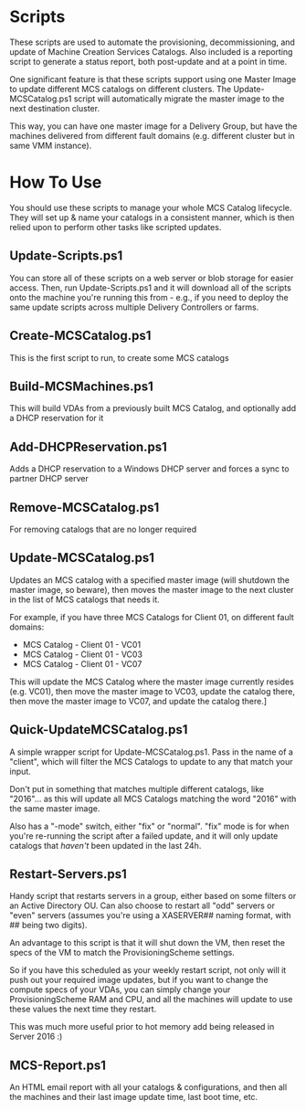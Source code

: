 # Scripts

These scripts are used to automate the provisioning, decommissioning, and update of Machine Creation Services Catalogs.
Also included is a reporting script to generate a status report, both post-update and at a point in time.

One significant feature is that these scripts support using one Master Image to update different MCS catalogs on different clusters. The Update-MCSCatalog.ps1 script will automatically migrate the master image to the next destination cluster.

This way, you can have one master image for a Delivery Group, but have the machines delivered from different fault domains (e.g. different cluster but in same VMM instance).

# How To Use
You should use these scripts to manage your whole MCS Catalog lifecycle. They will set up & name your catalogs in a consistent manner, which is then relied upon to perform other tasks like scripted updates.

## Update-Scripts.ps1

You can store all of these scripts on a web server or blob storage for easier access. Then, run Update-Scripts.ps1 and it will download all of the scripts onto the machine you're running this from - e.g., if you need to deploy the same update scripts across multiple Delivery Controllers or farms.

## Create-MCSCatalog.ps1

This is the first script to run, to create some MCS catalogs

## Build-MCSMachines.ps1

This will build VDAs from a previously built MCS Catalog, and optionally add a DHCP reservation for it

## Add-DHCPReservation.ps1

Adds a DHCP reservation to a Windows DHCP server and forces a sync to partner DHCP server

## Remove-MCSCatalog.ps1

For removing catalogs that are no longer required

## Update-MCSCatalog.ps1

Updates an MCS catalog with a specified master image (will shutdown the master image, so beware), then moves the master image to the next cluster in the list of MCS catalogs that needs it.

For example, if you have three MCS Catalogs for Client 01, on different fault domains:
- MCS Catalog - Client 01 - VC01
- MCS Catalog - Client 01 - VC03
- MCS Catalog - Client 01 - VC07

This will update the MCS Catalog where the master image currently resides (e.g. VC01), then move the master image to VC03, update the catalog there, then move the master image to VC07, and update the catalog there.]

## Quick-UpdateMCSCatalog.ps1

A simple wrapper script for Update-MCSCatalog.ps1. Pass in the name of a "client", which will filter the MCS Catalogs to update to any that match your input.

Don't put in something that matches multiple different catalogs, like "2016"... as this will update all MCS Catalogs matching the word "2016" with the same master image.

Also has a "-mode" switch, either "fix" or "normal". "fix" mode is for when you're re-running the script after a failed update, and it will only update catalogs that _haven't_ been updated in the last 24h.

## Restart-Servers.ps1

Handy script that restarts servers in a group, either based on some filters or an Active Directory OU. Can also choose to restart all "odd" servers or "even" servers (assumes you're using a XASERVER## naming format, with ## being two digits).

An advantage to this script is that it will shut down the VM, then reset the specs of the VM to match the ProvisioningScheme settings.

So if you have this scheduled as your weekly restart script, not only will it push out your required image updates, but if you want to change the compute specs of your VDAs, you can simply change your ProvisioningScheme RAM and CPU, and all the machines will update to use these values the next time they restart.

This was much more useful prior to hot memory add being released in Server 2016 :)

## MCS-Report.ps1

An HTML email report with all your catalogs & configurations, and then all the machines and their last image update time, last boot time, etc.
